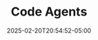 ---
weight: 999
title: "Code Agents"
description: ""
icon: "article"
date: "2025-02-20T20:54:52-05:00"
lastmod: "2025-02-20T20:54:52-05:00"
draft: true
toc: true
---